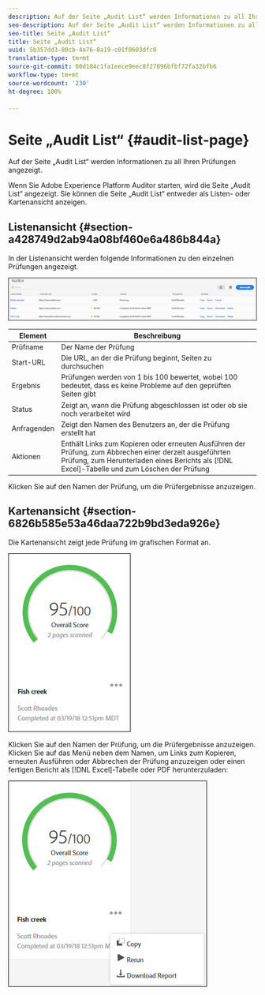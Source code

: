 ```yaml
---
description: Auf der Seite „Audit List“ werden Informationen zu all Ihren Prüfungen angezeigt.
seo-description: Auf der Seite „Audit List“ werden Informationen zu all Ihren Prüfungen angezeigt.
seo-title: Seite „Audit List“
title: Seite „Audit List“
uuid: 5b357dd3-80cb-4a76-8a19-c01f0603dfc0
translation-type: tm+mt
source-git-commit: 00d184c1fa1eece9eec8f27896bfbf72fa32bfb6
workflow-type: tm+mt
source-wordcount: '230'
ht-degree: 100%

---
```



# Seite „Audit List“ {#audit-list-page}

Auf der Seite „Audit List“ werden Informationen zu all Ihren Prüfungen angezeigt.

Wenn Sie Adobe Experience Platform Auditor starten, wird die Seite „Audit List“ angezeigt. Sie können die Seite „Audit List“ entweder als Listen- oder Kartenansicht anzeigen.

## Listenansicht {#section-a428749d2ab94a08bf460e6a486b844a}

In der Listenansicht werden folgende Informationen zu den einzelnen Prüfungen angezeigt.

![](assets/audit-list.png)

| Element | Beschreibung |
|---|---|
| Prüfname | Der Name der Prüfung |
| Start-URL | Die URL, an der die Prüfung beginnt, Seiten zu durchsuchen |
| Ergebnis | Prüfungen werden von 1 bis 100 bewertet, wobei 100 bedeutet, dass es keine Probleme auf den geprüften Seiten gibt |
| Status | Zeigt an, wann die Prüfung abgeschlossen ist oder ob sie noch verarbeitet wird |
| Anfragenden | Zeigt den Namen des Benutzers an, der die Prüfung erstellt hat |
| Aktionen | Enthält Links zum Kopieren oder erneuten Ausführen der Prüfung, zum Abbrechen einer derzeit ausgeführten Prüfung, zum Herunterladen eines Berichts als [!DNL Excel]-Tabelle und zum Löschen der Prüfung |

Klicken Sie auf den Namen der Prüfung, um die Prüfergebnisse anzuzeigen.

## Kartenansicht {#section-6826b585e53a46daa722b9bd3eda926e}

Die Kartenansicht zeigt jede Prüfung im grafischen Format an.

![](assets/card.png)

Klicken Sie auf den Namen der Prüfung, um die Prüfergebnisse anzuzeigen. Klicken Sie auf das Menü neben dem Namen, um Links zum Kopieren, erneuten Ausführen oder Abbrechen der Prüfung anzuzeigen oder einen fertigen Bericht als [!DNL Excel]-Tabelle oder PDF herunterzuladen:

![](assets/card-menu.png)
